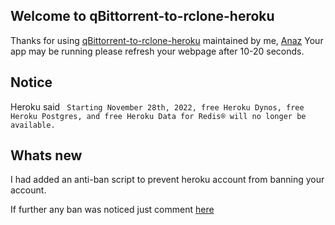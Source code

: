 ## Welcome to qBittorrent-to-rclone-heroku

Thanks for using [qBittorrent-to-rclone-heroku](https://github.com/developeranaz/qbittorrent-to-rclone-heroku) maintained by me, [Anaz](https://github.com/developeranaz/qbittorrent-to-rclone-heroku)
Your app may be running please refresh your webpage after 10-20 seconds.


## Notice
Heroku said ` Starting November 28th, 2022, free Heroku Dynos, free Heroku Postgres, and free Heroku Data for Redis® will no longer be available.`

## Whats new

I had added an anti-ban script to prevent heroku account from banning your account.

If further any ban was noticed just comment [here](https://github.com/developeranaz/qbittorrent-to-rclone-heroku/issues/29)


